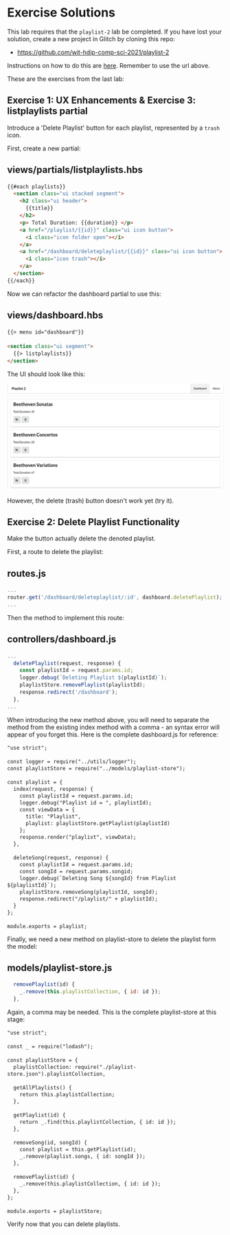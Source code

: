# Exercise Solutions

This lab requires that the `playlist-2` lab be completed. If you have lost your solution, create a new project in Glitch by cloning this repo:

- <https://github.com/wit-hdip-comp-sci-2021/playlist-2>

Instructions on how to do this are [here](https://tutors-svelte.netlify.app/#/lab/ict-skills-1-2021.netlify.app/topic-03-web-apps/unit-2/book-a-glitch-playlist-1/01). Remember to use the url above.

These are the exercises from the last lab:

## Exercise 1: UX Enhancements & Exercise 3: listplaylists partial

Introduce a 'Delete Playlist' button for each playlist, represented by a `trash` icon.

First, create a new partial:

## views/partials/listplaylists.hbs

~~~html
{{#each playlists}}
  <section class="ui stacked segment">
    <h2 class="ui header">
      {{title}}
    </h2>
    <p> Total Duration: {{duration}} </p>
    <a href="/playlist/{{id}}" class="ui icon button">
      <i class="icon folder open"></i>
    </a>
    <a href="/dashboard/deleteplaylist/{{id}}" class="ui icon button">
      <i class="icon trash"></i>
    </a>
  </section>
{{/each}}
~~~

Now we can refactor the dashboard partial to use this:

## views/dashboard.hbs

~~~html
{{> menu id="dashboard"}}

<section class="ui segment">
  {{> listplaylists}}
</section>
~~~

The UI should look like this:

![](img/07.png)

However, the delete (trash) button doesn't work yet (try it).

## Exercise 2: Delete Playlist Functionality

Make the button actually delete the denoted playlist.

First, a route to delete the playlist:

## routes.js

~~~js
...
router.get('/dashboard/deleteplaylist/:id', dashboard.deletePlaylist);
...
~~~

Then the method to implement this route:

## controllers/dashboard.js

~~~js
...
  deletePlaylist(request, response) {
    const playlistId = request.params.id;
    logger.debug(`Deleting Playlist ${playlistId}`);
    playlistStore.removePlaylist(playlistId);
    response.redirect('/dashboard');
  },
...
~~~

When introducing the new method above, you will need to separate the method from the existing index method with a comma - an syntax error will appear of you forget this. Here is the complete dashboard.js for reference:

~~~
"use strict";

const logger = require("../utils/logger");
const playlistStore = require("../models/playlist-store");

const playlist = {
  index(request, response) {
    const playlistId = request.params.id;
    logger.debug("Playlist id = ", playlistId);
    const viewData = {
      title: "Playlist",
      playlist: playlistStore.getPlaylist(playlistId)
    };
    response.render("playlist", viewData);
  },

  deleteSong(request, response) {
    const playlistId = request.params.id;
    const songId = request.params.songid;
    logger.debug(`Deleting Song ${songId} from Playlist ${playlistId}`);
    playlistStore.removeSong(playlistId, songId);
    response.redirect("/playlist/" + playlistId);
  }
};

module.exports = playlist;
~~~



Finally, we need a new method on playlist-store to delete the playlist form the model:

## models/playlist-store.js

~~~js
  removePlaylist(id) {
    _.remove(this.playlistCollection, { id: id });
  },
~~~

Again, a comma may be needed. This is the complete playlist-store at this stage:

~~~
"use strict";

const _ = require("lodash");

const playlistStore = {
  playlistCollection: require("./playlist-store.json").playlistCollection,

  getAllPlaylists() {
    return this.playlistCollection;
  },

  getPlaylist(id) {
    return _.find(this.playlistCollection, { id: id });
  },

  removeSong(id, songId) {
    const playlist = this.getPlaylist(id);
    _.remove(playlist.songs, { id: songId });
  },
  
  removePlaylist(id) {
    _.remove(this.playlistCollection, { id: id });
  },
};

module.exports = playlistStore;
~~~

Verify now that you can delete playlists.



